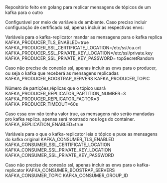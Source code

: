 Repositório feito em golang para replicar mensagens de tópicos de um kafka para o outro

Configurável por meio de variáveis de ambiente. Caso preciso incluir configuração de certificado ssl, apenas incluir as respectivas envs:

Variáveis para o kafka-replicator mandar as mensagens para o kafka replica
KAFKA_PRODUCER_TLS_ENABLED=true
KAFKA_PRODUCER_SSL_CERTIFICATE_LOCATION=/etc/ssl/ca.crt
KAFKA_PRODUCER_SSL_PRIVATE_KEY_LOCATION=/etc/ssl/private.key
KAFKA_PRODUCER_SSL_PRIVATE_KEY_PASSWORD= topSecretRandom

Caso não precise de conexão ssl, apenas incluir as envs para o producer, ou seja o kafka que receberá as mensagens replicadas
KAFKA_PRODUCER_BOOSTRAP_SERVERS
KAFKA_PRODUCER_TOPIC

Número de partições,réplicas que o tópico usará
KAFKA_PRODUCER_REPLICATOR_PARTITION_NUMBER=3
KAFKA_PRODUCER_REPLICATOR_FACTOR=3
KAFKA_PRODUCER_TIMEOUT=60s

Caso essa env não tenha valor true, as mensagens não serão mandadas pro kafka replica, apenas será mostrado nos logs do container.
KAFKA_REPLICATION_ENABLED=true

Variáveis para o que o kafka-replicator leia o tópico e puxe as mensagens do kafka original
KAFKA_CONSUMER_TLS_ENABLED
KAFKA_CONSUMER_SSL_CERTIFICATE_LOCATION
KAFKA_CONSUMER_SSL_PRIVATE_KEY_LOCATION
KAFKA_CONSUMER_SSL_PRIVATE_KEY_PASSWORD

Caso não precise de conexão ssl, apenas incluir as envs para o kafka-replicator
KAFKA_CONSUMER_BOOSTRAP_SERVERS
KAFKA_CONSUMER_TOPIC
KAFKA_CONSUMER_GROUP_ID

